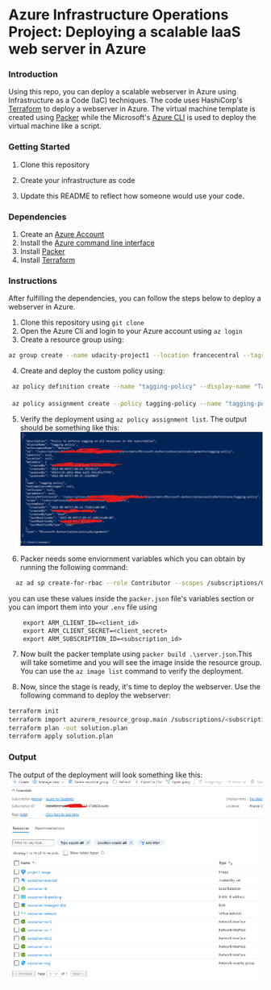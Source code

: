# Azure Infrastructure Operations Project: Deploying a scalable IaaS web server in Azure

### Introduction
Using this repo, you can deploy a scalable webserver in Azure using Infrastructure as a Code (IaC) techniques. The code uses HashiCorp's [Terraform](https://www.ter.raform.io/) to deploy a webserver in Azure. The virtual machine template is created using [Packer](https://www.packer.io/) while the Microsoft's [Azure CLI](https://azure.microsoft.com/en-us/documentation/articles/cli/) is used to deploy the virtual machine like a script.

### Getting Started
1. Clone this repository

2. Create your infrastructure as code

3. Update this README to reflect how someone would use your code.

### Dependencies
1. Create an [Azure Account](https://portal.azure.com) 
2. Install the [Azure command line interface](https://docs.microsoft.com/en-us/cli/azure/install-azure-cli?view=azure-cli-latest)
3. Install [Packer](https://www.packer.io/downloads)
4. Install [Terraform](https://www.terraform.io/downloads.html)

### Instructions
After fulfilling the dependencies, you can follow the steps below to deploy a webserver in Azure.

1. Clone this repository using `git clone`
2. Open the Azure Cli and login to your Azure account using `az login`
3. Create a resource group using:

```bash
az group create --name udacity-project1 --location francecentral --tags "udacity=project1"
```

4. Create and deploy the custom policy using:

```bash
 az policy definition create --name "tagging-policy" --display-name "Tagging-policy" --description "Enforcing all resource to have tags" --rules "policy.json" --mode All

 az policy assignment create --policy tagging-policy --name "tagging-policy"  --display-name "Tagging policy" --description "Policy to enforce tagging on all resources in the subscription"
```

 5. Verify the deployment using `az policy assignment list`. The output should be something like this:
 ![PolicyAssignment](PolicyAssignment.png)


 6. Packer needs some enviornment variables which you can obtain by running the following command:

```bash
  az ad sp create-for-rbac --role Contributor --scopes /subscriptions/0dd40ecd-a4b0-47e3-b52d-374f828c4efd --query "{ client_id: appId, client_secret: password}  
 ```
 you can use these values inside the `packer.json` file's variables section or you can import them into your `.env` file using 
```
    export ARM_CLIENT_ID=<client_id>
    export ARM_CLIENT_SECRET=<client_secret>
    export ARM_SUBSCRIPTION_ID=<subscription_id>
 ```
 
 7. Now built the packer template using `packer build .\server.json`.This will take sometime and you will see the image inside the resource group. You can use the `az image list` command to verify the deployment.

8. Now, since the stage is ready, it's time to deploy the webserver. Use the following command to deploy the webserver:

```bash
terraform init
terraform import azurerm_resource_group.main /subscriptions/<subscription_id>/resourceGroups/udacity-project1
terraform plan -out solution.plan
terraform apply solution.plan
```
 
### Output
The output of the deployment will look something like this:
 ![](Output.png)

